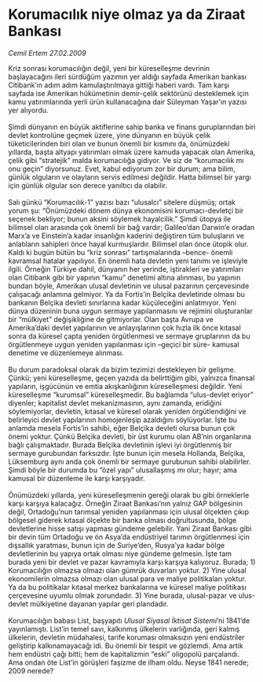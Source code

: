# Korumacılık niye olmaz ya da Ziraat Bankası

*Cemil Ertem 27.02.2009*

<div class="taraf_structure_2col_1zq">
<div class="margen_n">



 <p>Kriz sonrası korumacılığın değil, yeni bir küreselleşme devrinin başlayacağını ileri sürdüğüm yazımın yer aldığı sayfada Amerikan bankası Citibank’ın adım adım kamulaştırılmaya gittiği haberi vardı. Tam karşı sayfada ise Amerikan hükümetinin demir-çelik sektörünü desteklemek için kamu yatırımlarında yerli ürün kullanacağına dair Süleyman Yaşar’ın yazısı yer alıyordu. <br/><br/>Şimdi dünyanın en büyük aktiflerine sahip banka ve finans guruplarından biri devlet kontrolüne geçmek üzere, yine dünyanın en büyük çelik tüketicilerinden biri olan ve bunun önemli bir kısmını da, önümüzdeki yıllarda, başta altyapı yatırımları olmak üzere kamuda yapacak olan Amerika, çelik gibi “stratejik” malda korumacılığa gidiyor. Ve siz de “korumacılık mı onu geçin” diyorsunuz. Evet, kabul ediyorum zor bir durum; ama bilim, günlük olguların ve olayların servis edilmesi değildir. Hatta bilimsel bir yargı için günlük olgular son derece yanıltıcı da olabilir. <br/><br/>Salı günkü “Korumacılık-1” yazısı bazı “ulusalcı” sitelere düşmüş; ortak yorum şu: “Önümüzdeki dönem dünya ekonomisini korumacı-devletçi bir seçenek bekliyor; bunun aksini söylemek hayalcilik.” Şimdi ütopya ile bilimsel olan arasında çok önemli bir bağ vardır; Galileo’dan Darwin’e oradan Marx’a ve Einstein’a kadar insanlığın kaderini değiştiren tüm buluşların ve anlatıların sahipleri önce hayal kurmuşlardır. Bilimsel olan önce ütopik olur. Kaldı ki bugün bütün bu “kriz sonrası” tartışmalarında –bence- önemli kavramsal hatalar yapılıyor. En önemli hata devletin yeni tanımı ve işleviyle ilgili. Örneğin Türkiye dahil, dünyanın her yerinde, iştirakleri ve yatırımları olan Citibank gibi bir yapının “kamu” denetimi altına alınması, bu yapının bundan böyle, Amerikan ulusal devletinin ve ulusal pazarının çerçevesinde çalışacağı anlamına gelmiyor. Ya da Fortis’in Belçika devletinde olması bu bankanın Belçika devleti sınırlarına kadar küçüleceğini anlatmıyor. Yeni dünya düzeninin buna uygun sermaye yapılanmasını ve rejimini oluşturanlar bir “mülkiyet” değişikliğine de gitmiyorlar. Olan başta Avrupa ve Amerika’daki devlet yapılarının ve anlayışlarının çok hızla ilk önce kıtasal sonra da küresel çapta yeniden örgütlenmesi ve sermaye gruplarının da bu örgütlenmeye uygun yeniden yapılanması için –geçici bir süre- kamusal denetime ve düzenlemeye alınması. <br/><br/>Bu durum paradoksal olarak da bizim tezimizi destekleyen bir gelişme. Çünkü; yeni küreselleşme, geçen yazıda da belirttiğim gibi, yalnızca finansal yapıların, işgücünün ve emtia akışkanlığının küreselleşmesi değildir. Yeni küreselleşme “kurumsal” küreselleşmedir. Bu bağlamda “ulus-devlet eriyor” diyenler; kapitalist devlet mekanizmasının, aynı zamanda, eridiğini söylemiyorlar, devletin, kıtasal ve küresel olarak yeniden örgütlendiğini ve belirleyici devlet yapılarının homojenleşip azaldığını söylüyorlar. İşte bu anlamda mesela Fortis’in sahibi, eğer Belçika devleti olursa bunun çok önemi yoktur. Çünkü Belçika devleti, bir üst kurumu olan AB’nin organlarına bağlı çalışmaktadır. Burada Belçika devletinin işlevi iyi örgütlenmiş bir sermaye gurubundan farksızdır. İşte bunun için mesela Hollanda, Belçika, Lüksemburg aynı anda çok önemli bir sermaye gurubunun sahibi olabilirler. Şimdi böyle bir durumda bu “özel yapı” ulusallaşmış mı olur; hayır; ama kamusal bir düzenleme ile karşı karşıyadır. <br/><br/>Önümüzdeki yıllarda, yeni küreselleşmenin gereği olarak bu gibi örneklerle karşı karşıya kalacağız. Örneğin Ziraat Bankası’nın yalnız GAP bölgesinin değil, Ortadoğu’nun tarımsal yeniden yapılanması için ulusal ölçekten çıkıp bölgesel giderek kıtasal ölçekte bir banka olması doğrultusunda, bölge devletlerine hisse satışı yapması gündeme gelebilir. Yani Ziraat Bankası gibi bir devin tüm Ortadoğu ve ön Asya’da endüstriyel tarımın örgütlenmesi için dışsallık yaratması, bunun için de Suriye’den, Rusya’ya kadar bölge devletlerinin bu yapıya ortak olması niye gündeme gelmesin. İşte tam burada yeni bir devlet ve pazar kavramıyla karşı karşıya kalıyoruz. Burada; 1) Korumacılığın olmazsa olmazı olan gümrük duvarları yoktur. 2) Yine ulusal ekonomilerin olmazsa olmazı olan ulusal para ve maliye politikaları yoktur. Ya da bu politikalar kıtasal merkez bankalarına ve küresel maliye politikası çerçevesine uyumlu olmak zorundadır. 3) Yine burada, ulusal-pazar ve ulus-devlet mülkiyetine dayanan yapılar geri plandadır. <br/><br/>Korumacılığın babası List, başyapıtı <i>Ulusal Siyasal İktisat Sistemi</i>’ni 1841’de yayınlamıştı. List’in temel savı, kalkınmış ülkelerin varlığında, geri kalmış ülkelerin, devletin müdahalesi, tarife koruması olmaksızın yeni endüstriler geliştirip kalkınamayacağı idi. Bu önemli bir tespit ve gözlemdi. Ama artık hem endüstri çağı bitti; hem de kapitalizmin “eski” oligopolü parçalandı. Ama ondan öte List’in görüşleri faşizme de ilham oldu. Neyse 1841 nerede; 2009 nerede?</p>

<br/>


<div id="taraf_not">
</div>

</div>


</div>
